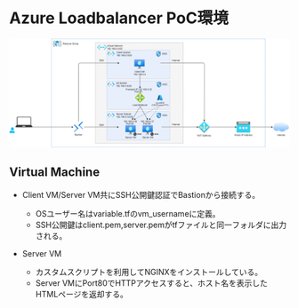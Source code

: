 # Azure Loadbalancer PoC環境

![](./network_diagram.png)

## Virtual Machine

- Client VM/Server VM共にSSH公開鍵認証でBastionから接続する。
  - OSユーザー名はvariable.tfのvm_usernameに定義。
  - SSH公開鍵はclient.pem,server.pemがtfファイルと同一フォルダに出力される。

- Server VM
  - カスタムスクリプトを利用してNGINXをインストールしている。
  - Server VMにPort80でHTTPアクセスすると、ホスト名を表示したHTMLページを返却する。
